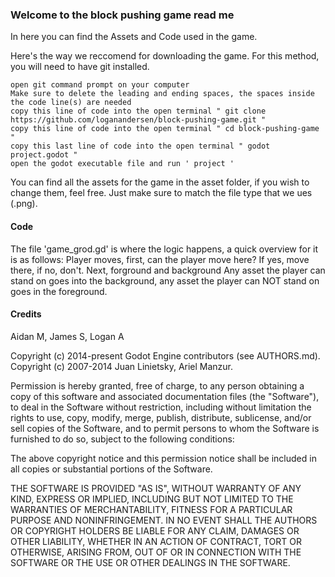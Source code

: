 ### Welcome to the block pushing game read me

In here you can find the Assets and Code used in the game.

Here's the way we reccomend for downloading the game.
For this method, you will need to have git installed.

    open git command prompt on your computer
    Make sure to delete the leading and ending spaces, the spaces inside the code line(s) are needed
    copy this line of code into the open terminal " git clone https://github.com/loganandersen/block-pushing-game.git "
    copy this line of code into the open terminal " cd block-pushing-game "
    copy this last line of code into the open terminal " godot project.godot "
    open the godot executable file and run ' project '

You can find all the assets for the game in the asset folder, if you wish to change them, feel free. Just make sure to match the file type that we ues (.png).

#### Code

The file 'game_grod.gd' is where the logic happens, a quick overview for it is as follows:
Player moves,
first, can the player move here?
If yes, move there, if no, don't.
Next, forground and background
Any asset the player can stand on goes into the background,
any asset the player can NOT stand on goes in the foreground.



#### Credits

Aidan M, James S, Logan A

Copyright (c) 2014-present Godot Engine contributors (see AUTHORS.md).
Copyright (c) 2007-2014 Juan Linietsky, Ariel Manzur.

Permission is hereby granted, free of charge, to any person obtaining a copy
of this software and associated documentation files (the "Software"), to deal
in the Software without restriction, including without limitation the rights
to use, copy, modify, merge, publish, distribute, sublicense, and/or sell
copies of the Software, and to permit persons to whom the Software is
furnished to do so, subject to the following conditions:

The above copyright notice and this permission notice shall be included in all
copies or substantial portions of the Software.

THE SOFTWARE IS PROVIDED "AS IS", WITHOUT WARRANTY OF ANY KIND, EXPRESS OR
IMPLIED, INCLUDING BUT NOT LIMITED TO THE WARRANTIES OF MERCHANTABILITY,
FITNESS FOR A PARTICULAR PURPOSE AND NONINFRINGEMENT. IN NO EVENT SHALL THE
AUTHORS OR COPYRIGHT HOLDERS BE LIABLE FOR ANY CLAIM, DAMAGES OR OTHER
LIABILITY, WHETHER IN AN ACTION OF CONTRACT, TORT OR OTHERWISE, ARISING FROM,
OUT OF OR IN CONNECTION WITH THE SOFTWARE OR THE USE OR OTHER DEALINGS IN THE
SOFTWARE.
